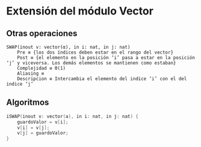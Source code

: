 # Extensión del módulo Vector

## Otras operaciones

```
SWAP(inout v: vector(α), in i: nat, in j: nat)
    Pre ≡ {los dos índices deben estar en el rango del vector}
    Post ≡ {el elemento en la posición ‘i’ pasa a estar en la posición ‘j’ y viceversa. Los demás elementos se mantienen como estaban}
    Complejidad ≡ Θ(1)
    Aliasing ≡ 
    Descripcion ≡ Intercambia el elemento del indice ‘i’ con el del indice ‘j’
```

## Algoritmos

```c
iSWAP(inout v: vector(a), in i: nat, in j: nat) { 
	guardoValor = v[i];
	v[i] = v[j];
	v[j] = guardoValor;
}
```
